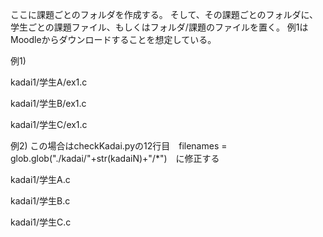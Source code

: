 ここに課題ごとのフォルダを作成する。
そして、その課題ごとのフォルダに、学生ごとの課題ファイル、もしくはフォルダ/課題のファイルを置く。
例1はMoodleからダウンロードすることを想定している。

例1)

kadai1/学生A/ex1.c

kadai1/学生B/ex1.c

kadai1/学生C/ex1.c

例2)   この場合はcheckKadai.pyの12行目　filenames = glob.glob("./kadai/"+str(kadaiN)+"/*")　に修正する

kadai1/学生A.c

kadai1/学生B.c

kadai1/学生C.c
